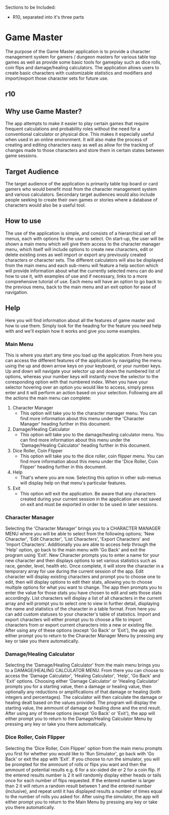Sections to be Included:
 - R10, separated into it's three parts

# Game Master
The purpose of the Game Master application is to provide a character management system for gamers / dungeon masters for various table top games as well as provide some basic tools for gameplay such as dice rolls, coin flips and damage/healing calculators. The application allows users to create basic characters with customizable statistics and modifiers and import/export those character sets for future use.

## r10

## Why use Game Master?
The app attempts to make it easier to play certain games that require frequent calculations and probability roles without the need for a conventional calculator or physical dice. This makes it especially useful when used in an online environment. It will also make the process of creating and editing characters easy as well as allow for the tracking of changes made to those characters and store them in certain states between game sessions.
## Target Audience
The target audience of the application is primarily table top board or card gamers who would benefit most from the character management system and various calculators. Secondary target audiences would also include people seeking to create their own games or stories where a database of characters would also be a useful tool.
## How to use
The use of the application is simple, and consists of a hierarchical set of menus, each with options for the user to select. On start-up, the user will be shown a main menu which will give them access to the character manager menu, which itself will include options to create new characters, edit or delete existing ones as well import or export any previously created characters or character sets. The different calculators will also be displayed from the main menu and each sub-menu will feature a help section which will provide information about what the currently selected menu can do and how to use it, with examples of use and if necessary, links to a more comprehensive tutorial of use. Each menu will have an option to go back to the previous menu, back to the main menu and an exit option for ease of navigation.

## Help
Here you will find information about all the features of game master and how to use them. Simply look for the heading for the feature you need help with and we'll explain how it works and give you some examples.
### Main Menu
This is where you start any time you load up the application. From here you can access the different features of the application by navigating the menu using the up and down arrow keys on your keyboard, or your number keys. Up and down will navigate your selector up and down the numbered list of options, whereas your number keys will instantly move the selector to the coresponding option with that numbered index. When you have your selector hovering over an option you would like to access, simply press enter and it will perform an action based on your selection. Following are all the actions the main menu can complete:

1. Character Manager
    - This option will take you to the character manager menu. You can find more information about this menu under the 'Character Manager' heading further in this document.
2. Damage/Healing Calculator
    - This option will take you to the damage/healing calculator menu. You can find more information about this menu under the 'Damage/Healing Calculator' heading further in this document.
3. Dice Roller, Coin Flipper
    - This option will take you to the dice roller, coin flipper menu. You can find more information about this menu under the 'Dice Roller, Coin Flipper' heading further in this document.
4. Help
    - That's where you are now. Selecting this option in other sub-menus will display help on that menu's particular features.
5. Exit
    - This option will exit the application. Be aware that any characters created during your current session in the application are not saved on exit and must be exported in order to be used in later sessions.

### Character Manager
Selecting the 'Character Manager' brings you to a CHARACTER MANAGER MENU where you will be able to select from the following options; 'New Character', 'Edit Character', 'List Characters', 'Export Characters' and 'Import Characters'. Additionally you are able to access help through the 'Help' option, go back to the main menu with 'Go Back' and exit the program using 'Exit'.
New Character prompts you to enter a name for your new character and then displays options to set various statistics such as race, gender, level, health etc. Once complete, it will store the character in a temporary array for use during the current session of the app.
Edit character will display existing characters and prompt you to choose one to edit, then will display options to edit their stats, allowing you to choose multiple options for what you want to change. The app then prompts you to enter the value for those stats you have chosen to edit and sets those stats accordingly.
List characters will display a list of all characters in the current array and will prompt you to select one to view in further detail, displaying the name and statistics of the character in a table format. From here you can add custom statuses to your character's table of statistics.
Import and export characters will either prompt you to choose a file to import characters from or export current characters into a new or existing file.
After using any of these options (except 'Go Back' or 'Exit'), the app will either prompt you to return to the Character Manager Menu by pressing any key or take you there automatically.

### Damage/Healing Calculator
Selecting the 'Damage/Healing Calculator' from the main menu brings you to a DAMAGE/HEALING CALCULATOR MENU. From there you can choose to access the 'Damage Calculator', 'Healing Calculator', 'Help', 'Go Back' and 'Exit' options.
Choosing either 'Damage Calculator' or 'Healing Calculator' prompts you for a starting value, then a damage or healing value, then optionally any reductions or amplifications of that damage or healing (both integers and percentages). The calculator will then calculate the damage or healing dealt based on the values provided. The program will display the starting value, the ammount of damage or healing done and the end result.
After using any of these options (except 'Go Back' or 'Exit'), the app will either prompt you to return to the Damage/Healing Calculator Menu by pressing any key or take you there automatically.

### Dice Roller, Coin Flipper
Selecting the 'Dice Roller, Coin Flipper' option from the main menu prompts you first for whether you would like to 'Run Simulator', go back with 'Go Back' or exit the app with 'Exit'. If you choose to run the simulator, you will be prompted for the ammount of rolls or flips you want and then the ammount of potential results e.g. 6 for a six-sided die or 2 for a coin flip.
If the entered results number is 2 it will randomly display either heads or tails once for each number of flips requested. If the entered number is larger than 2 it will return a random result between 1 and the entered number (inclusive), and repeat until it has displayed results a number of times equal to the number of rolls you asked for.
After using the simulator, the app will either prompt you to return to the Main Menu by pressing any key or take you there automatically.